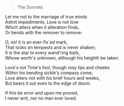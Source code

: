 >The Sonnets

Let me not to the marriage of true minds  
Admit impediments. Love is not love  
Which alters when it alteration finds,  
Or bends with the remover to remove:  

O, no! it is an ever-fix`ed mark,  
That looks on tempests and is never shaken;  
It is the star to every wand'ring bark,  
Whose worth's unknown, although his heighth be taken.  

Love's not Time's fool, though rosy lips and cheeks  
Within his bending sickle's compass come;  
Love alters not with his brief hours and weeks,  
But bears it out even to the edge of doom:  

If this be error and upon me proved,  
I never writ, nor no man ever loved.   